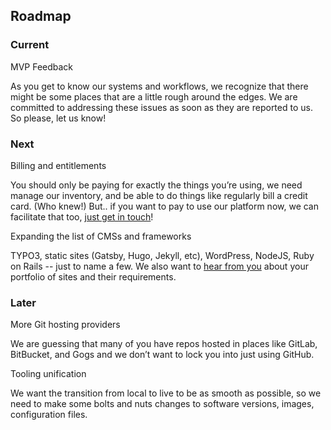 
## Roadmap

### Current

MVP Feedback 

As you get to know our systems and workflows, we recognize that there might be some places that are a little rough around the edges. We are committed to addressing these issues as soon as they are reported to us. So please, let us know!


### Next

Billing and entitlements

You should only be paying for exactly the things you’re using, we need manage our inventory, and be able to do things like regularly bill a credit card. (Who knew!) But.. if you want to pay to use our platform now, we can facilitate that too, [just get in touch](https://docs.ddev.com/support/)!

Expanding the list of CMSs and frameworks

TYPO3, static sites (Gatsby, Hugo, Jekyll, etc), WordPress, NodeJS, Ruby on Rails --  just to name a few. We also want to [hear from you](https://dash.ddev.com/feedback/) about your portfolio of sites and their requirements.


### Later

More Git hosting providers

We are guessing that many of you have repos hosted in places like GitLab, BitBucket, and Gogs and we don’t want to lock you into just using GitHub.

Tooling unification

We want the transition from local to live to be as smooth as possible, so we need to make some bolts and nuts changes to software versions, images, configuration files.
